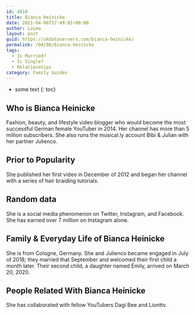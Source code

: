 ```yaml
---
id: 4810
title: Bianca Heinicke
date: 2021-04-06T17:49:01+00:00
author: Laima
layout: post
guid: https://ukdataservers.com/bianca-heinicke/
permalink: /04/06/bianca-heinicke
tags:
  - Is Married?
  - Is Single?
  - Relationships
category: Family Guides
---
```


* some text
{: toc}


## Who is Bianca Heinicke
                  
                  
                  
Fashion, beauty, and lifestyle video blogger who would become the most successful German female YouTuber in 2014. Her channel has more than 5 million subscribers. She also runs the musical.ly account Bibi & Julian with her partner Julienco. 
                  
              
            
              
            
                
                
                
## Prior to Popularity
                  
                  
                  
She published her first video in December of 2012 and began her channel with a series of hair braiding tutorials. 
                  
              
            
              
            
                
                
                
## Random data
                  
                  
                  
She is a social media phenomenon on Twitter, Instagram, and Facebook. She has earned over 7 million on Instagram alone. 
                  
              
            
              
            
                
                
                
## Family & Everyday Life of Bianca Heinicke
                  
                  
                  
She is from Cologne, Germany. She and Julienco became engaged in July of 2018; they married that September and welcomed their first child a month later. Their second child, a daughter named Emily, arrived on March 20, 2020.
                  
              
            
              
            
                
                
                
## People Related With Bianca Heinicke
                  
                  
                  
She has collaborated with fellow YouTubers Dagi Bee and Lionttv.
                  
              
            
              
            
                
              
            
              
              
            
            
              
            
          
          
          